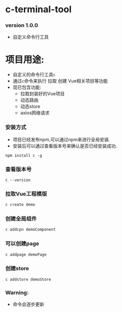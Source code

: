 # c-terminal-tool 
### version 1.0.0
- 自定义命令行工具

# 项目用途:
- 自定义的命令行工具`c`
- 通过`c`命令来执行 拉取 创建 Vue相关项目等功能
- 现已包含功能:
  - 拉取封装好的Vue项目
  - 动态路由
  - 动态store
  - axios网络请求

### 安装方式
- 项目已经发布npm,可以通过npm来进行全局安装.
- 安装后可以通过查看版本号来确认是否已经安装成功.
```
npm install c -g
```
### 查看版本号
```
c --version 
```


### 拉取Vue工程模版
```javascript
c create demo
```

### 创建全局组件
```javascript
c addcpn demoComponent
```

### 可以创建page
```javascript
c addpage demoPage
```

### 创建store
```javascript
c addstore demoStore
```

### Warning:
- 命令会逐步更新